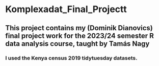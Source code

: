 # Komplexadat_Final_Projectt

## This project contains my (Dominik Dianovics) final project work for the 2023/24 semester R data analysis course, taught by Tamás Nagy

### I used the Kenya census 2019 tidytuesday datasets.

